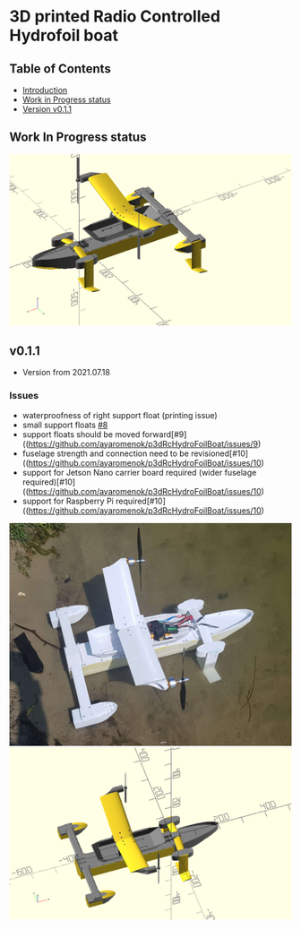 # 3D printed Radio Controlled Hydrofoil boat

## Table of Contents

 - [Introduction](#intro)
 - [Work in Progress status](#wip)
 - [Version v0.1.1](#v0_1_1)

## Work In Progress status<a name="wip"></a>

![HydroFoil boat](https://github.com/ayaromenok/p3dRcHydroFoilBoat/blob/master/png/_assembly.png?raw=true)

## v0.1.1 <a name="#v0_1_1"></a>

- Version from 2021.07.18

### Issues
  - waterproofness of right support float (printing issue)
  - small support floats [#8](https://github.com/ayaromenok/p3dRcHydroFoilBoat/issues/8)
  - support floats should be moved forward[#9]((https://github.com/ayaromenok/p3dRcHydroFoilBoat/issues/9)
  - fuselage strength and connection need to be revisioned[#10]((https://github.com/ayaromenok/p3dRcHydroFoilBoat/issues/10)
  - support for Jetson Nano carrier board required (wider fuselage required)[#10]((https://github.com/ayaromenok/p3dRcHydroFoilBoat/issues/10)
  - support for Raspberry Pi required[#10]((https://github.com/ayaromenok/p3dRcHydroFoilBoat/issues/10)
  
![HydroFoil boat](https://github.com/ayaromenok/p3dRcHydroFoilBoat/blob/master/png/real_v0.1.0.jpg?raw=true)
![HydroFoil boat](https://github.com/ayaromenok/p3dRcHydroFoilBoat/blob/master/png/scad_v0.1.0.png?raw=true)
